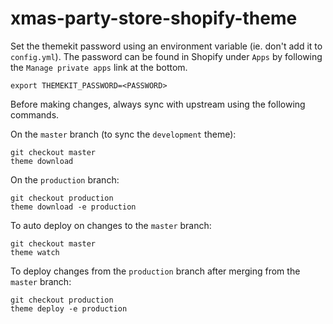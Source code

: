 # xmas-party-store-shopify-theme

Set the themekit password using an environment variable (ie. don't add it to `config.yml`). The password can be found in Shopify under `Apps` by following the `Manage private apps` link at the bottom.

```
export THEMEKIT_PASSWORD=<PASSWORD>
```

Before making changes, always sync with upstream using the following commands.

On the `master` branch (to sync the `development` theme):

```
git checkout master
theme download
```

On the `production` branch:

```
git checkout production
theme download -e production
```

To auto deploy on changes to the `master` branch:

```
git checkout master
theme watch
```

To deploy changes from the `production` branch after merging from the `master` branch:

```
git checkout production
theme deploy -e production
```

